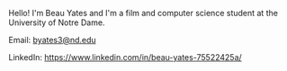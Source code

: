 Hello! I'm Beau Yates and I'm a film and computer science student at the University of Notre Dame.

Email: byates3@nd.edu

LinkedIn: https://www.linkedin.com/in/beau-yates-75522425a/
